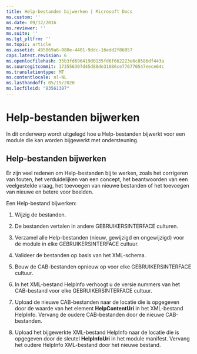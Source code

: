 ```yaml
---
title: Help-bestanden bijwerken | Microsoft Docs
ms.custom: ''
ms.date: 09/12/2016
ms.reviewer: ''
ms.suite: ''
ms.tgt_pltfrm: ''
ms.topic: article
ms.assetid: 495869a6-080e-4401-9ddc-16edd2f86857
caps.latest.revision: 6
ms.openlocfilehash: 35b3fd696419d0135fd6f662223e6c8586df443a
ms.sourcegitcommit: 173556307d45d88de31086ce776770547eece64c
ms.translationtype: MT
ms.contentlocale: nl-NL
ms.lasthandoff: 05/19/2020
ms.locfileid: "83561387"
---
```

# <a name="how-to-update-help-files"></a>Help-bestanden bijwerken

In dit onderwerp wordt uitgelegd hoe u Help-bestanden bijwerkt voor een module die kan worden bijgewerkt met ondersteuning.

## <a name="updating-help-files"></a>Help-bestanden bijwerken

Er zijn veel redenen om Help-bestanden bij te werken, zoals het corrigeren van fouten, het verduidelijken van een concept, het beantwoorden van een veelgestelde vraag, het toevoegen van nieuwe bestanden of het toevoegen van nieuwe en betere voor beelden.

Een Help-bestand bijwerken:

1. Wijzig de bestanden.

2. De bestanden vertalen in andere GEBRUIKERSINTERFACE culturen.

3. Verzamel alle Help-bestanden (nieuw, gewijzigd en ongewijzigd) voor de module in elke GEBRUIKERSINTERFACE cultuur.

4. Valideer de bestanden op basis van het XML-schema.

5. Bouw de CAB-bestanden opnieuw op voor elke GEBRUIKERSINTERFACE cultuur.

6. In het XML-bestand HelpInfo verhoogt u de versie nummers van het CAB-bestand voor elke GEBRUIKERSINTERFACE cultuur.

7. Upload de nieuwe CAB-bestanden naar de locatie die is opgegeven door de waarde van het element **HelpContentUri** in het XML-bestand HelpInfo. Vervang de oudere CAB-bestanden door de nieuwe CAB-bestanden.

8. Upload het bijgewerkte XML-bestand HelpInfo naar de locatie die is opgegeven door de sleutel **HelpInfoUri** in het module manifest. Vervang het oudere HelpInfo XML-bestand door het nieuwe bestand.
